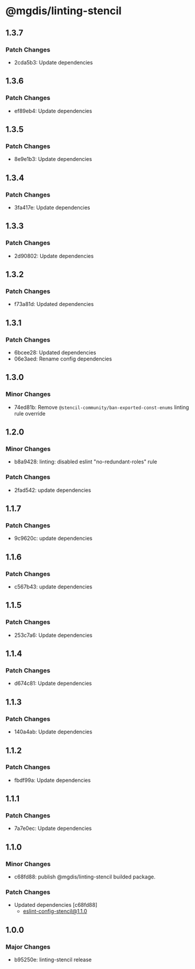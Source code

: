 # @mgdis/linting-stencil

## 1.3.7

### Patch Changes

- 2cda5b3: Update dependencies

## 1.3.6

### Patch Changes

- ef89eb4: Update dependencies

## 1.3.5

### Patch Changes

- 8e9e1b3: Update dependencies

## 1.3.4

### Patch Changes

- 3fa417e: Update dependencies

## 1.3.3

### Patch Changes

- 2d90802: Update dependencies

## 1.3.2

### Patch Changes

- f73a81d: Updated dependencies

## 1.3.1

### Patch Changes

- 6bcee28: Updated dependencies
- 06e3aed: Rename config dependencies

## 1.3.0

### Minor Changes

- 74ed81b: Remove `@stencil-community/ban-exported-const-enums` linting rule override

## 1.2.0

### Minor Changes

- b8a9428: linting: disabled eslint "no-redundant-roles" rule

### Patch Changes

- 2fad542: update dependencies

## 1.1.7

### Patch Changes

- 9c9620c: update dependencies

## 1.1.6

### Patch Changes

- c567b43: update dependencies

## 1.1.5

### Patch Changes

- 253c7a6: Update dependencies

## 1.1.4

### Patch Changes

- d674c81: Update dependencies

## 1.1.3

### Patch Changes

- 140a4ab: Update dependencies

## 1.1.2

### Patch Changes

- fbdf99a: Update dependencies

## 1.1.1

### Patch Changes

- 7a7e0ec: Update dependencies

## 1.1.0

### Minor Changes

- c68fd88: publish @mgdis/linting-stencil builded package.

### Patch Changes

- Updated dependencies [c68fd88]
  - eslint-config-stencil@1.1.0

## 1.0.0

### Major Changes

- b95250e: linting-stencil release
